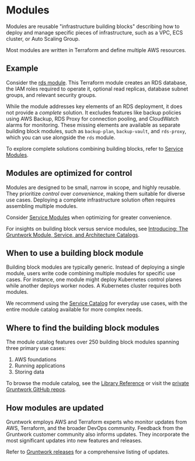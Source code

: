 # Modules

Modules are reusable "infrastructure building blocks" describing how to deploy and manage specific pieces of infrastructure, such as a VPC, ECS cluster, or Auto Scaling Group.

Most modules are written in Terraform and define multiple AWS resources.

## Example

Consider the [rds module](/reference/modules/terraform-aws-data-storage/rds). This Terraform module creates an RDS database, the IAM roles required to operate it, optional read replicas, database subnet groups, and relevant security groups.

While the module addresses key elements of an RDS deployment, it does not provide a _complete_ solution. It excludes features like backup policies using AWS Backup, RDS Proxy for connection pooling, and CloudWatch alarms for monitoring. These missing elements are available as separate building block modules, such as `backup-plan`, `backup-vault`, and `rds-proxy`, which you can use alongside the `rds` module.

To explore complete solutions combining building blocks, refer to [Service Modules](/2.0/docs/library/concepts/service-modules).

## Modules are optimized for control

Modules are designed to be small, narrow in scope, and highly reusable. They prioritize _control_ over _convenience_, making them suitable for diverse use cases. Deploying a complete infrastructure solution often requires assembling multiple modules.

Consider [Service Modules](/2.0/docs/library/concepts/service-modules) when optimizing for greater convenience.

For insights on building block versus service modules, see [Introducing: The Gruntwork Module, Service, and Architecture Catalogs](https://blog.gruntwork.io/introducing-the-gruntwork-module-service-and-architecture-catalogs-eb3a21b99f70).

## When to use a building block module

Building block modules are typically generic. Instead of deploying a single module, users write code combining multiple modules for specific use cases. For instance, one module might deploy Kubernetes control planes while another deploys worker nodes. A Kubernetes cluster requires both modules.

We recommend using the [Service Catalog](/2.0/docs/library/concepts/service-modules) for everyday use cases, with the entire module catalog available for more complex needs.

## Where to find the building block modules

The module catalog features over 250 building block modules spanning three primary use cases:

1. AWS foundations
2. Running applications
3. Storing data


To browse the module catalog, see the [Library Reference](/library/reference) or visit the [private Gruntwork GitHub repos](https://github.com/orgs/gruntwork-io/repositories?q=&type=private&language=&sort=).

## How modules are updated

Gruntwork employs AWS and Terraform experts who monitor updates from AWS, Terraform, and the broader DevOps community. Feedback from the Gruntwork customer community also informs updates. They incorporate the most significant updates into new features and releases.

Refer to [Gruntwork releases](/guides/stay-up-to-date/#gruntwork-releases) for a comprehensive listing of updates.
